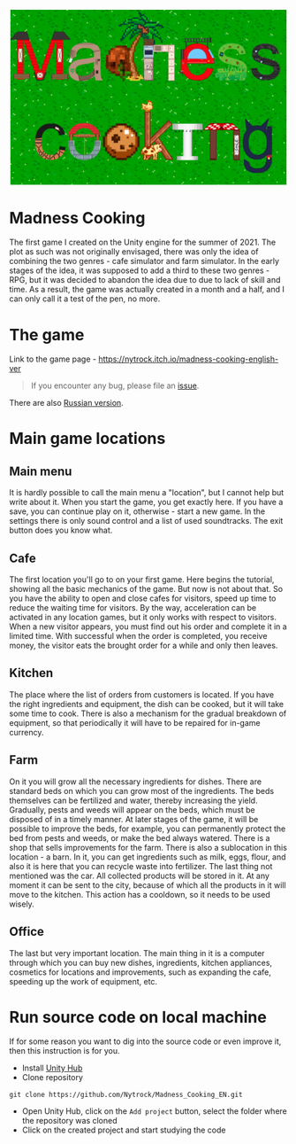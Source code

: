 <p align="center"><img src="Assets/Images/Энд.png" alt="Madness Cooking Logo" width="500"></p>

# Madness Cooking
The first game I created on the Unity engine for the summer of 2021. The plot as such was not originally envisaged, there was only the idea of combining the two
genres - cafe simulator and farm simulator. In the early stages of the idea, it was supposed to add a third to these two genres - RPG, but it was decided to abandon the idea due to
due to lack of skill and time. As a result, the game was actually created in a month and a half, and I can only call it a test of the pen, no more.

# The game

Link to the game page - https://nytrock.itch.io/madness-cooking-english-ver
> If you encounter any bug, please file an [issue](https://github.com/Nytrock/Madness_Cooking_EN/issues).

There are also [Russian version](https://github.com/Nytrock/Madness_Cooking_RU).

# Main game locations

## Main menu
It is hardly possible to call the main menu a "location", but I cannot help but write about it. When you start the game, you get exactly here. If you have a save, you can continue
play on it, otherwise - start a new game. In the settings there is only sound control and a list of used soundtracks. The exit button does you know what.

## Cafe
The first location you'll go to on your first game. Here begins the tutorial, showing all the basic mechanics of the game. But now is not about that. So you have
the ability to open and close cafes for visitors, speed up time to reduce the waiting time for visitors. By the way, acceleration can be activated in any location
games, but it only works with respect to visitors. When a new visitor appears, you must find out his order and complete it in a limited time. With successful
when the order is completed, you receive money, the visitor eats the brought order for a while and only then leaves.

## Kitchen
The place where the list of orders from customers is located. If you have the right ingredients and equipment, the dish can be cooked, but it will take some time to cook.
There is also a mechanism for the gradual breakdown of equipment, so that periodically it will have to be repaired for in-game currency.

## Farm
On it you will grow all the necessary ingredients for dishes. There are standard beds on which you can grow most of the ingredients. The beds themselves can be fertilized
and water, thereby increasing the yield. Gradually, pests and weeds will appear on the beds, which must be disposed of in a timely manner.
At later stages of the game, it will be possible to improve the beds, for example, you can permanently protect the bed from pests and weeds, or make the bed always
watered. There is a shop that sells improvements for the farm. There is also a sublocation in this location - a barn. In it, you can get ingredients such as milk, eggs, flour, and also it is here that you can recycle
waste into fertilizer. The last thing not mentioned was the car. All collected products will be stored in it. At any moment it can be sent to the city,
because of which all the products in it will move to the kitchen. This action has a cooldown, so it needs to be used wisely.

## Office
The last but very important location. The main thing in it is a computer through which you can buy new dishes, ingredients, kitchen appliances, cosmetics for locations
and improvements, such as expanding the cafe, speeding up the work of equipment, etc.

# Run source code on local machine
If for some reason you want to dig into the source code or even improve it, then this instruction is for you.

- Install [Unity Hub](https://unity3d.com/en/get-unity/download)
- Clone repository

```shell
git clone https://github.com/Nytrock/Madness_Cooking_EN.git
```
- Open Unity Hub, click on the `Add project` button, select the folder where the repository was cloned
- Click on the created project and start studying the code
